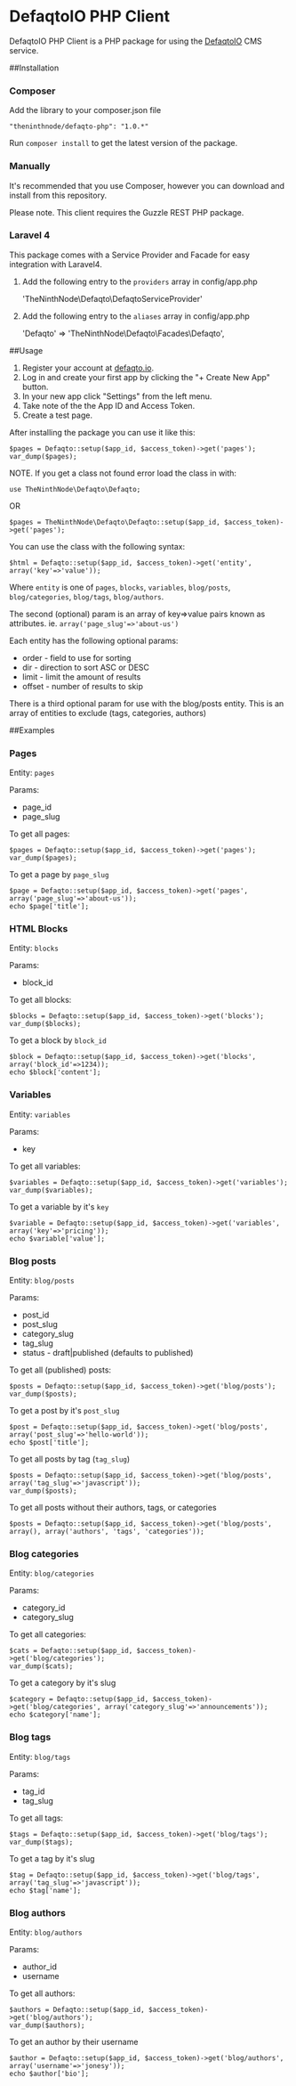DefaqtoIO PHP Client
====================

DefaqtoIO PHP Client is a PHP package for using the [DefaqtoIO](http://defaqto.io) CMS service.

##Installation


### Composer

Add the library to your composer.json file

    "theninthnode/defaqto-php": "1.0.*"

Run ```composer install``` to get the latest version of the package.

### Manually

It's recommended that you use Composer, however you can download and install from this repository.

Please note. This client requires the Guzzle REST PHP package.

### Laravel 4

This package comes with a Service Provider and Facade for easy integration with Laravel4.

1. Add the following entry to the ```providers``` array in config/app.php

    'TheNinthNode\Defaqto\DefaqtoServiceProvider'

2. Add the following entry to the ```aliases``` array in config/app.php

    'Defaqto' => 'TheNinthNode\Defaqto\Facades\Defaqto',

##Usage


1. Register your account at [defaqto.io](http://defaqto.io). 
2. Log in and create your first app by clicking the "+ Create New App" button.
3. In your new app click "Settings" from the left menu.
4. Take note of the the App ID and Access Token.
5. Create a test page.

After installing the package you can use it like this:

    $pages = Defaqto::setup($app_id, $access_token)->get('pages');
    var_dump($pages);

NOTE. If you get a class not found error load the class in with:

    use TheNinthNode\Defaqto\Defaqto;

OR

    $pages = TheNinthNode\Defaqto\Defaqto::setup($app_id, $access_token)->get('pages');


You can use the class with the following syntax:

    $html = Defaqto::setup($app_id, $access_token)->get('entity', array('key'=>'value'));

Where ```entity``` is one of ```pages```, ```blocks```, ```variables```, ```blog/posts```, ```blog/categories```, ```blog/tags```, ```blog/authors```.

The second (optional) param is an array of key=>value pairs known as attributes. ie. ```array('page_slug'=>'about-us')```

Each entity has the following optional params:

* order - field to use for sorting
* dir - direction to sort ASC or DESC
* limit - limit the amount of results
* offset - number of results to skip

There is a third optional param for use with the blog/posts entity. This is an array of entities to exclude (tags, categories, authors)

##Examples

### Pages

Entity: ```pages```

Params:

* page_id
* page_slug

To get all pages:

    $pages = Defaqto::setup($app_id, $access_token)->get('pages');
    var_dump($pages);

To get a page by ```page_slug```

    $page = Defaqto::setup($app_id, $access_token)->get('pages', array('page_slug'=>'about-us'));
    echo $page['title'];

### HTML Blocks

Entity: ```blocks```

Params:

* block_id

To get all blocks:

    $blocks = Defaqto::setup($app_id, $access_token)->get('blocks');
    var_dump($blocks);

To get a block by ```block_id```

    $block = Defaqto::setup($app_id, $access_token)->get('blocks', array('block_id'=>1234));
    echo $block['content'];

### Variables

Entity: ```variables```

Params:

* key

To get all variables:

    $variables = Defaqto::setup($app_id, $access_token)->get('variables');
    var_dump($variables);

To get a variable by it's ```key```

    $variable = Defaqto::setup($app_id, $access_token)->get('variables', array('key'=>'pricing'));
    echo $variable['value'];


### Blog posts

Entity: ```blog/posts```

Params:

* post_id
* post_slug
* category_slug
* tag_slug
* status - draft|published (defaults to published)

To get all (published) posts:

    $posts = Defaqto::setup($app_id, $access_token)->get('blog/posts');
    var_dump($posts);

To get a post by it's ```post_slug```

    $post = Defaqto::setup($app_id, $access_token)->get('blog/posts', array('post_slug'=>'hello-world'));
    echo $post['title'];

To get all posts by tag (```tag_slug```)

    $posts = Defaqto::setup($app_id, $access_token)->get('blog/posts', array('tag_slug'=>'javascript'));
    var_dump($posts);

To get all posts without their authors, tags, or categories

    $posts = Defaqto::setup($app_id, $access_token)->get('blog/posts', array(), array('authors', 'tags', 'categories'));

### Blog categories

Entity: ```blog/categories```

Params:

* category_id
* category_slug

To get all categories:

    $cats = Defaqto::setup($app_id, $access_token)->get('blog/categories');
    var_dump($cats);

To get a category by it's slug

    $category = Defaqto::setup($app_id, $access_token)->get('blog/categories', array('category_slug'=>'announcements'));
    echo $category['name'];

### Blog tags

Entity: ```blog/tags```

Params:

* tag_id
* tag_slug

To get all tags:

    $tags = Defaqto::setup($app_id, $access_token)->get('blog/tags');
    var_dump($tags);

To get a tag by it's slug

    $tag = Defaqto::setup($app_id, $access_token)->get('blog/tags', array('tag_slug'=>'javascript'));
    echo $tag['name'];

### Blog authors

Entity: ```blog/authors```

Params:

* author_id
* username

To get all authors:

    $authors = Defaqto::setup($app_id, $access_token)->get('blog/authors');
    var_dump($authors);

To get an author by their username

    $author = Defaqto::setup($app_id, $access_token)->get('blog/authors', array('username'=>'jonesy'));
    echo $author['bio'];
